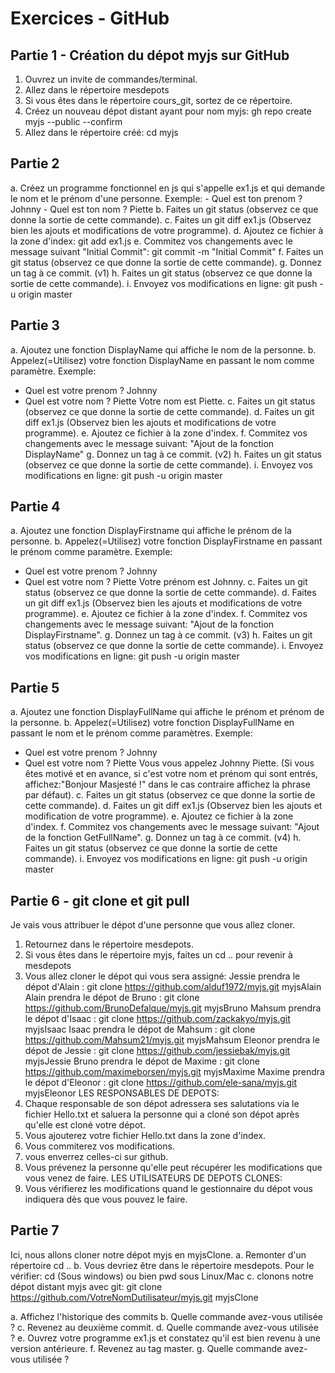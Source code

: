 # Exercices - GitHub

## Partie 1 - Création du dépot myjs sur GitHub

1. Ouvrez un invite de commandes/terminal.
2. Allez dans le répertoire mesdepots
3. Si vous êtes dans le répertoire cours_git, sortez de ce répertoire.
4. Créez un nouveau dépot distant ayant pour nom myjs: gh repo create myjs --public --confirm
5. Allez dans le répertoire créé: cd myjs

## Partie 2 

a. Créez un programme fonctionnel en js qui s'appelle ex1.js et qui demande le nom et le prénom d'une personne. Exemple:
    - Quel est ton prenom ? Johnny
    - Quel est ton nom ? Piette
b. Faites un git status (observez ce que donne la sortie de cette commande).
c. Faites un git diff ex1.js (Observez bien les ajouts et modifications de votre programme).
d. Ajoutez ce fichier à la zone d'index: git add ex1.js
e. Commitez vos changements avec le message suivant "Initial Commit": git commit -m "Initial Commit"
f. Faites un git status (observez ce que donne la sortie de cette commande).
g. Donnez un tag à ce commit. (v1)
h. Faites un git status (observez ce que donne la sortie de cette commande).
i. Envoyez vos modifications en ligne: git push -u origin master

## Partie 3

a. Ajoutez une fonction DisplayName qui affiche le nom de la personne.
b. Appelez(=Utilisez) votre fonction DisplayName en passant le nom comme paramètre.
Exemple:
- Quel est votre prenom ? Johnny
- Quel est votre nom ? Piette
Votre nom est Piette.
c. Faites un git status (observez ce que donne la sortie de cette commande).
d. Faites un git diff ex1.js (Observez bien les ajouts et modifications de votre programme).
e. Ajoutez ce fichier à la zone d'index.
f. Commitez vos changements avec le message suivant: "Ajout de la fonction DisplayName"
g. Donnez un tag à ce commit. (v2)
h. Faites un git status (observez ce que donne la sortie de cette commande).
i. Envoyez vos modifications en ligne: git push -u origin master

## Partie 4

a. Ajoutez une fonction DisplayFirstname qui affiche le prénom de la personne.
b. Appelez(=Utilisez) votre fonction DisplayFirstname en passant le prénom comme paramètre.
Exemple:
- Quel est votre prenom ? Johnny
- Quel est votre nom ? Piette
Votre prénom est Johnny.
c. Faites un git status (observez ce que donne la sortie de cette commande).
d. Faites un git diff ex1.js (Observez bien les ajouts et modifications de votre programme).
e. Ajoutez ce fichier à la zone d'index.
f. Commitez vos changements avec le message suivant: "Ajout de la fonction DisplayFirstname".
g. Donnez un tag à ce commit. (v3)
h. Faites un git status (observez ce que donne la sortie de cette commande).
i. Envoyez vos modifications en ligne: git push -u origin master

## Partie 5

a. Ajoutez une fonction DisplayFullName qui affiche le prénom et prénom de la personne.
b. Appelez(=Utilisez) votre fonction DisplayFullName en passant le nom et le prénom comme paramètres.
Exemple:
- Quel est votre prenom ? Johnny
- Quel est votre nom ? Piette
Vous vous appelez Johnny Piette. (Si vous êtes motivé et en avance, si c'est votre nom et prénom qui sont entrés, affichez:"Bonjour Masjesté !" dans le cas contraire affichez la phrase par défaut).
c. Faites un git status (observez ce que donne la sortie de cette commande).
d. Faites un git diff ex1.js (Observez bien les ajouts et modification de votre programme).
e. Ajoutez ce fichier à la zone d'index.
f. Commitez vos changements avec le message suivant: "Ajout de la fonction GetFullName".
g. Donnez un tag à ce commit. (v4)
h. Faites un git status (observez ce que donne la sortie de cette commande).
i. Envoyez vos modifications en ligne: git push -u origin master

## Partie 6 - git clone et git pull

Je vais vous attribuer le dépot d'une personne que vous allez cloner.
1. Retournez dans le répertoire mesdepots.
2. Si vous êtes dans le répertoire myjs, faites un cd .. pour revenir à mesdepots
3. Vous allez cloner le dépot qui vous sera assigné:
Jessie prendra le dépot d'Alain     : git clone https://github.com/alduf1972/myjs.git myjsAlain
Alain prendra le dépot de Bruno     : git clone https://github.com/BrunoDefalque/myjs.git myjsBruno
Mahsum prendra le dépot d'Isaac     : git clone https://github.com/zackakyo/myjs.git myjsIsaac
Isaac prendra le dépot de Mahsum    : git clone https://github.com/Mahsum21/myjs.git myjsMahsum
Eleonor prendra le dépot de Jessie  : git clone https://github.com/jessiebak/myjs.git myjsJessie
Bruno prendra le dépot de Maxime    : git clone https://github.com/maximeborsen/myjs.git myjsMaxime
Maxime prendra le dépot d'Eleonor   : git clone https://github.com/ele-sana/myjs.git myjsEleonor
LES RESPONSABLES DE DEPOTS:
4. Chaque responsable de son dépot adressera ses salutations via le fichier Hello.txt et saluera la personne qui a cloné son dépot après qu'elle est cloné votre dépot.
5. Vous ajouterez votre fichier Hello.txt dans la zone d'index.
6. Vous commiterez vos modifications.
7. vous enverrez celles-ci sur github.
8. Vous prévenez la personne qu'elle peut récupérer les modifications que vous venez de faire.
LES UTILISATEURS DE DEPOTS CLONES:
9. Vous vérifierez les modifications quand le gestionnaire du dépot vous indiquera dès que vous pouvez le faire.

## Partie 7

Ici, nous allons cloner notre dépot myjs en myjsClone.
a. Remonter d'un répertoire cd ..
b. Vous devriez être dans le répertoire mesdepots. Pour le vérifier: cd (Sous windows) ou bien pwd sous Linux/Mac
c. clonons notre dépot distant myjs avec git: git clone https://github.com/VotreNomDutilisateur/myjs.git myjsClone



a. Affichez l'historique des commits
b. Quelle commande avez-vous utilisée ?
c. Revenez au deuxième commit.
d. Quelle commande avez-vous utilisée ?
e. Ouvrez votre programme ex1.js et constatez qu'il est bien revenu à une version antérieure.
f. Revenez au tag master.
g. Quelle commande avez-vous utilisée ?

  